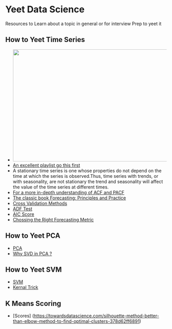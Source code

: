 # Yeet Data Science
Resources to Learn about a topic in general or for interview Prep to yeet it 
## How to Yeet Time Series 
- <img src="https://github.com/Pushkaran-P/Yeet-DS-Interviews/assets/84492623/8ae00379-d0d4-4a8b-8628-6e371d215297" width="600" height="350">
- [An excellent playlist go this first](https://www.youtube.com/watch?v=FsroWpkUuYI&list=PLjwX9KFWtvNnOc4HtsvaDf1XYG3O5bv5s)
- A stationary time series is one whose properties do not depend on the time at which the series is observed.Thus, time series with trends, or with seasonality, are not stationary the trend and seasonality will affect the value of the time series at different times.
- [For a more in-depth understanding of ACF and PACF](https://youtube.com/playlist?list=PL_iP0SGUzx9SvI_loo4I6orC-6o5-7hKp)
- [The classic book Forecasting: Principles and Practice](https://otexts.com/fpp3/index.html)
- [Cross Validation Methods](https://medium.com/@soumyachess1496/cross-validation-in-time-series-566ae4981ce4)
- [ADF Test](https://www.machinelearningplus.com/time-series/augmented-dickey-fuller-test/)
- [AIC Score](https://builtin.com/data-science/what-is-aic)
- [Chossing the Right Forecasting Metric](https://medium.com/@snk.nitin/how-to-choose-the-right-forecasting-metrics-for-your-problem-2e3236cc25ac)

## How to Yeet PCA
- [PCA](https://youtu.be/FD4DeN81ODY)
- [Why SVD in PCA ?](https://www.youtube.com/watch?v=DQ_BkPHIl-g)

## How to Yeet SVM
- [SVM](https://youtu.be/_YPScrckx28)
- [Kernal Trick](https://youtu.be/Q7vT0--5VII)

## K Means Scoring
- [Scores] (https://towardsdatascience.com/silhouette-method-better-than-elbow-method-to-find-optimal-clusters-378d62ff6891)
